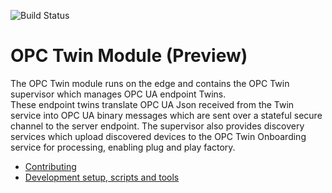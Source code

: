 ![Build Status](https://msazure.visualstudio.com/_apis/public/build/definitions/b32aa71e-8ed2-41b2-9d77-5bc261222004/33979/badge)

# OPC Twin Module (Preview)

The OPC Twin module runs on the edge and contains the OPC Twin supervisor which manages OPC UA endpoint Twins.  
These endpoint twins translate OPC UA Json received from the Twin service into OPC UA binary messages which are 
sent over a stateful secure channel to the server endpoint.  The supervisor also provides discovery services 
which upload discovered devices to the OPC Twin Onboarding service for processing, enabling plug and play 
factory.

* [Contributing](CONTRIBUTING.md)
* [Development setup, scripts and tools](DEVELOPMENT.md)

